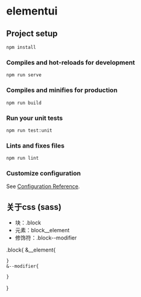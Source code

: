 # elementui

## Project setup
```
npm install
```

### Compiles and hot-reloads for development
```
npm run serve
```

### Compiles and minifies for production
```
npm run build
```

### Run your unit tests
```
npm run test:unit
```

### Lints and fixes files
```
npm run lint
```

### Customize configuration
See [Configuration Reference](https://cli.vuejs.org/config/).

## 关于css (sass)

- 块：.block
- 元素：block__element
- 修饰符：.block--modifier

.block{
    &__element{

    }
    &--modifier{

    }
}